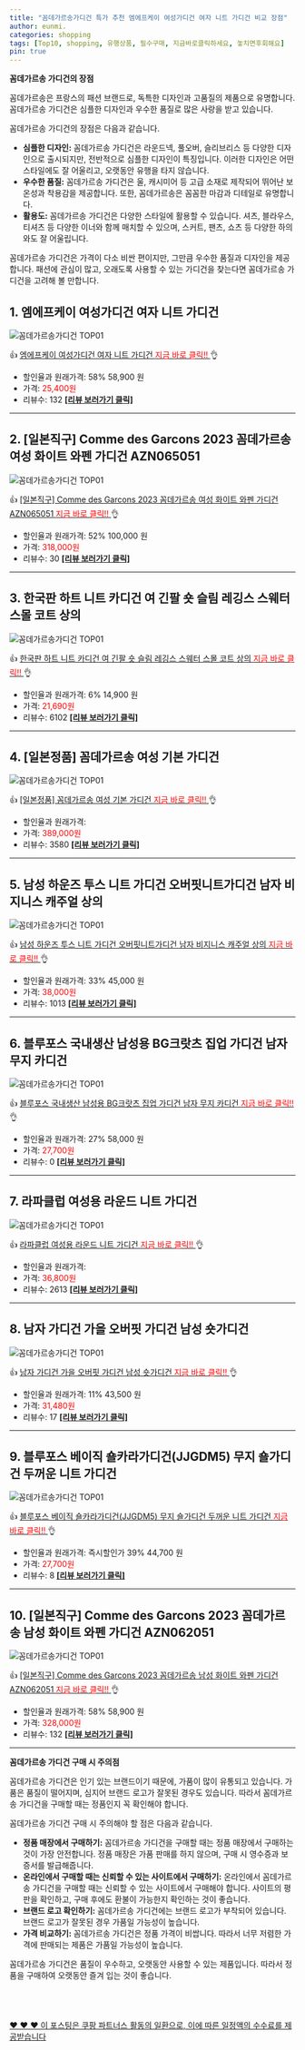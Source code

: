 ```yaml
---
title: "꼼데가르송가디건 특가 추천 엠에프케이 여성가디건 여자 니트 가디건 비교 장점"
author: eunmi.
categories: shopping
tags: [Top10, shopping, 유행상품, 필수구매, 지금바로클릭하세요, 놓치면후회해요]
pin: true
---
```

**꼼데가르송 가디건의 장점**

꼼데가르송은 프랑스의 패션 브랜드로, 독특한 디자인과 고품질의 제품으로 유명합니다. 꼼데가르송 가디건은 심플한 디자인과 우수한 품질로 많은 사랑을 받고 있습니다.

꼼데가르송 가디건의 장점은 다음과 같습니다.

* **심플한 디자인:** 꼼데가르송 가디건은 라운드넥, 풀오버, 슬리브리스 등 다양한 디자인으로 출시되지만, 전반적으로 심플한 디자인이 특징입니다. 이러한 디자인은 어떤 스타일에도 잘 어울리고, 오랫동안 유행을 타지 않습니다.
* **우수한 품질:** 꼼데가르송 가디건은 울, 캐시미어 등 고급 소재로 제작되어 뛰어난 보온성과 착용감을 제공합니다. 또한, 꼼데가르송은 꼼꼼한 마감과 디테일로 유명합니다.
* **활용도:** 꼼데가르송 가디건은 다양한 스타일에 활용할 수 있습니다. 셔츠, 블라우스, 티셔츠 등 다양한 이너와 함께 매치할 수 있으며, 스커트, 팬츠, 쇼츠 등 다양한 하의와도 잘 어울립니다.

꼼데가르송 가디건은 가격이 다소 비싼 편이지만, 그만큼 우수한 품질과 디자인을 제공합니다. 패션에 관심이 많고, 오래도록 사용할 수 있는 가디건을 찾는다면 꼼데가르송 가디건을 고려해 볼 만합니다.

   

## 1. 엠에프케이 여성가디건 여자 니트 가디건

![꼼데가르송가디건 TOP01](https://thumbnail7.coupangcdn.com/thumbnails/remote/230x230ex/image/vendor_inventory/252b/dbc32e6df6c13d6ddfe287567cc0aadf57ad5571a4749a97cdb351393ea5.jpg)


👍 [엠에프케이 여성가디건 여자 니트 가디건 <font color=red> 지금 바로 클릭!! </font> ](https://link.coupang.com/re/AFFSDP?lptag=AF3617701&subid=GithubCoopas&pageKey=7608299094&traceid=V0-153&itemId=20143570027&vendorItemId=87236898694) 👌 


- 할인율과 원래가격: 58%  58,900   원
- 가격: <span style='color:red'>25,400원</span>
- 리뷰수: 132  [**[리뷰 보러가기 클릭]**](https://link.coupang.com/re/AFFSDP?lptag=AF3617701&subid=GithubCoopas&pageKey=7608299094&traceid=V0-153&itemId=20143570027&vendorItemId=87236898694)

---


   

## 2. [일본직구] Comme des Garcons 2023 꼼데가르송 여성 화이트 와펜 가디건 AZN065051

![꼼데가르송가디건 TOP01](https://thumbnail7.coupangcdn.com/thumbnails/remote/230x230ex/image/vendor_inventory/cc73/7152f887197d18404876db6999951ba53df62788332eb4ca300138c31b23.jpg)


👍 [[일본직구] Comme des Garcons 2023 꼼데가르송 여성 화이트 와펜 가디건 AZN065051 <font color=red> 지금 바로 클릭!! </font> ](https://link.coupang.com/re/AFFSDP?lptag=AF3617701&subid=GithubCoopas&pageKey=6133547490&traceid=V0-153&itemId=11713253061&vendorItemId=71982720411) 👌 


- 할인율과 원래가격: 52%  100,000   원
- 가격: <span style='color:red'>318,000원</span>
- 리뷰수: 30  [**[리뷰 보러가기 클릭]**](https://link.coupang.com/re/AFFSDP?lptag=AF3617701&subid=GithubCoopas&pageKey=6133547490&traceid=V0-153&itemId=11713253061&vendorItemId=71982720411)

---


   

## 3. 한국판 하트 니트 카디건 여 긴팔 숏 슬림 레깅스 스웨터 스몰 코트 상의

![꼼데가르송가디건 TOP01](https://thumbnail9.coupangcdn.com/thumbnails/remote/230x230ex/image/vendor_inventory/b2ae/0f6d6d01ffdad462724c2e540c463380af4e5d3f78417c727d54ac08e12e.jpg)


👍 [한국판 하트 니트 카디건 여 긴팔 숏 슬림 레깅스 스웨터 스몰 코트 상의 <font color=red> 지금 바로 클릭!! </font> ](https://link.coupang.com/re/AFFSDP?lptag=AF3617701&subid=GithubCoopas&pageKey=7527453815&traceid=V0-153&itemId=19756475567&vendorItemId=86876561037) 👌 


- 할인율과 원래가격: 6%  14,900   원
- 가격: <span style='color:red'>21,690원</span>
- 리뷰수: 6102  [**[리뷰 보러가기 클릭]**](https://link.coupang.com/re/AFFSDP?lptag=AF3617701&subid=GithubCoopas&pageKey=7527453815&traceid=V0-153&itemId=19756475567&vendorItemId=86876561037)

---


   

## 4. [일본정품] 꼼데가르송 여성 기본 가디건

![꼼데가르송가디건 TOP01](https://thumbnail9.coupangcdn.com/thumbnails/remote/230x230ex/image/vendor_inventory/736b/6bbf26b73365b484cbe0a8451ceaa390304bccfc2cc3acc33e59ed2de30a.png)


👍 [[일본정품] 꼼데가르송 여성 기본 가디건 <font color=red> 지금 바로 클릭!! </font> ](https://link.coupang.com/re/AFFSDP?lptag=AF3617701&subid=GithubCoopas&pageKey=302931849&traceid=V0-153&itemId=952725377&vendorItemId=5347926114) 👌 


- 할인율과 원래가격: 
- 가격: <span style='color:red'>389,000원</span>
- 리뷰수: 3580  [**[리뷰 보러가기 클릭]**](https://link.coupang.com/re/AFFSDP?lptag=AF3617701&subid=GithubCoopas&pageKey=302931849&traceid=V0-153&itemId=952725377&vendorItemId=5347926114)

---


   

## 5. 남성 하운즈 투스 니트 가디건 오버핏니트가디건 남자 비지니스 캐주얼 상의

![꼼데가르송가디건 TOP01](https://thumbnail6.coupangcdn.com/thumbnails/remote/230x230ex/image/vendor_inventory/1392/9fea3f2fcc4789f6606c00037354e677f589279d8bee26aefa0a66d980ed.png)


👍 [남성 하운즈 투스 니트 가디건 오버핏니트가디건 남자 비지니스 캐주얼 상의 <font color=red> 지금 바로 클릭!! </font> ](https://link.coupang.com/re/AFFSDP?lptag=AF3617701&subid=GithubCoopas&pageKey=7662956876&traceid=V0-153&itemId=20420097463&vendorItemId=87501706899) 👌 


- 할인율과 원래가격: 33%  45,000   원
- 가격: <span style='color:red'>38,000원</span>
- 리뷰수: 1013  [**[리뷰 보러가기 클릭]**](https://link.coupang.com/re/AFFSDP?lptag=AF3617701&subid=GithubCoopas&pageKey=7662956876&traceid=V0-153&itemId=20420097463&vendorItemId=87501706899)

---


   

## 6. 블루포스 국내생산 남성용 BG크랏츠 집업 가디건 남자 무지 카디건

![꼼데가르송가디건 TOP01](https://thumbnail7.coupangcdn.com/thumbnails/remote/230x230ex/image/vendor_inventory/b665/2a8cc78fa70a491ac1abf3da86b78e4e0fbb4f7b344153a55a375af57ff3.jpg)


👍 [블루포스 국내생산 남성용 BG크랏츠 집업 가디건 남자 무지 카디건 <font color=red> 지금 바로 클릭!! </font> ](https://link.coupang.com/re/AFFSDP?lptag=AF3617701&subid=GithubCoopas&pageKey=2352923047&traceid=V0-153&itemId=4081982321&vendorItemId=72065994182) 👌 


- 할인율과 원래가격: 27%  58,000   원
- 가격: <span style='color:red'>27,700원</span>
- 리뷰수: 0  [**[리뷰 보러가기 클릭]**](https://link.coupang.com/re/AFFSDP?lptag=AF3617701&subid=GithubCoopas&pageKey=2352923047&traceid=V0-153&itemId=4081982321&vendorItemId=72065994182)

---


   

## 7. 라파클럽 여성용 라운드 니트 가디건

![꼼데가르송가디건 TOP01](https://thumbnail8.coupangcdn.com/thumbnails/remote/230x230ex/image/vendor_inventory/8a1b/1c18751d9bc01dd4c80d87ba4a9988cf1b1889574c24b428bcfad6d4caa5.jpg)


👍 [라파클럽 여성용 라운드 니트 가디건 <font color=red> 지금 바로 클릭!! </font> ](https://link.coupang.com/re/AFFSDP?lptag=AF3617701&subid=GithubCoopas&pageKey=6810084686&traceid=V0-153&itemId=16107100606&vendorItemId=83304605359) 👌 


- 할인율과 원래가격: 
- 가격: <span style='color:red'>36,800원</span>
- 리뷰수: 2613  [**[리뷰 보러가기 클릭]**](https://link.coupang.com/re/AFFSDP?lptag=AF3617701&subid=GithubCoopas&pageKey=6810084686&traceid=V0-153&itemId=16107100606&vendorItemId=83304605359)

---


   

## 8. 남자 가디건 가을 오버핏 가디건 남성 숏가디건

![꼼데가르송가디건 TOP01](https://thumbnail9.coupangcdn.com/thumbnails/remote/230x230ex/image/vendor_inventory/9791/efb44b5055f6fac809a993573934f6d031fd1b5711ba398a6376ed20283d.png)


👍 [남자 가디건 가을 오버핏 가디건 남성 숏가디건 <font color=red> 지금 바로 클릭!! </font> ](https://link.coupang.com/re/AFFSDP?lptag=AF3617701&subid=GithubCoopas&pageKey=7607399111&traceid=V0-153&itemId=20139448704&vendorItemId=87233021234) 👌 


- 할인율과 원래가격: 11%  43,500   원
- 가격: <span style='color:red'>31,480원</span>
- 리뷰수: 17  [**[리뷰 보러가기 클릭]**](https://link.coupang.com/re/AFFSDP?lptag=AF3617701&subid=GithubCoopas&pageKey=7607399111&traceid=V0-153&itemId=20139448704&vendorItemId=87233021234)

---


   

## 9. 블루포스 베이직 숄카라가디건(JJGDM5) 무지 숄가디건 두꺼운 니트 가디건

![꼼데가르송가디건 TOP01](https://thumbnail6.coupangcdn.com/thumbnails/remote/230x230ex/image/vendor_inventory/52c5/8b0e0b2e5f4ed80a9df408de24fcf6f51fb743412c52bc814538cacafa0a.jpg)


👍 [블루포스 베이직 숄카라가디건(JJGDM5) 무지 숄가디건 두꺼운 니트 가디건 <font color=red> 지금 바로 클릭!! </font> ](https://link.coupang.com/re/AFFSDP?lptag=AF3617701&subid=GithubCoopas&pageKey=7518627527&traceid=V0-153&itemId=19715204093&vendorItemId=5528206536) 👌 


- 할인율과 원래가격: 즉시할인가 39%  44,700   원
- 가격: <span style='color:red'>27,700원</span>
- 리뷰수: 8  [**[리뷰 보러가기 클릭]**](https://link.coupang.com/re/AFFSDP?lptag=AF3617701&subid=GithubCoopas&pageKey=7518627527&traceid=V0-153&itemId=19715204093&vendorItemId=5528206536)

---


   

## 10. [일본직구] Comme des Garcons 2023 꼼데가르송 남성 화이트 와펜 가디건 AZN062051

![꼼데가르송가디건 TOP01](https://thumbnail7.coupangcdn.com/thumbnails/remote/230x230ex/image/vendor_inventory/aa4c/8ccc099dddece9f88f1339e51b213a07ed2681f8214efa30a248113298de.jpg)


👍 [[일본직구] Comme des Garcons 2023 꼼데가르송 남성 화이트 와펜 가디건 AZN062051 <font color=red> 지금 바로 클릭!! </font> ](https://link.coupang.com/re/AFFSDP?lptag=AF3617701&subid=GithubCoopas&pageKey=6133547466&traceid=V0-153&itemId=11713252938&vendorItemId=71982718581) 👌 


- 할인율과 원래가격: 58%  58,900   원
- 가격: <span style='color:red'>328,000원</span>
- 리뷰수: 132  [**[리뷰 보러가기 클릭]**](https://link.coupang.com/re/AFFSDP?lptag=AF3617701&subid=GithubCoopas&pageKey=6133547466&traceid=V0-153&itemId=11713252938&vendorItemId=71982718581)

---
**꼼데가르송 가디건 구매 시 주의점**

꼼데가르송 가디건은 인기 있는 브랜드이기 때문에, 가품이 많이 유통되고 있습니다. 가품은 품질이 떨어지며, 심지어 브랜드 로고가 잘못된 경우도 있습니다. 따라서 꼼데가르송 가디건을 구매할 때는 정품인지 꼭 확인해야 합니다.

꼼데가르송 가디건 구매 시 주의해야 할 점은 다음과 같습니다.

* **정품 매장에서 구매하기:** 꼼데가르송 가디건을 구매할 때는 정품 매장에서 구매하는 것이 가장 안전합니다. 정품 매장은 가품 판매를 하지 않으며, 구매 시 영수증과 보증서를 발급해줍니다.
* **온라인에서 구매할 때는 신뢰할 수 있는 사이트에서 구매하기:** 온라인에서 꼼데가르송 가디건을 구매할 때는 신뢰할 수 있는 사이트에서 구매해야 합니다. 사이트의 평판을 확인하고, 구매 후에도 환불이 가능한지 확인하는 것이 좋습니다.
* **브랜드 로고 확인하기:** 꼼데가르송 가디건에는 브랜드 로고가 부착되어 있습니다. 브랜드 로고가 잘못된 경우 가품일 가능성이 높습니다.
* **가격 비교하기:** 꼼데가르송 가디건은 정품 가격이 비쌉니다. 따라서 너무 저렴한 가격에 판매되는 제품은 가품일 가능성이 높습니다.

꼼데가르송 가디건은 품질이 우수하고, 오랫동안 사용할 수 있는 제품입니다. 따라서 정품을 구매하여 오랫동안 즐겨 입는 것이 좋습니다.<br><br><br><br><br> [ ❤ ❤ ❤ 이 포스팅은 쿠팡 파트너스 활동의 일환으로, 이에 따른 일정액의 수수료를 제공받습니다](https://link.coupang.com/a/bcEFyh)